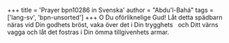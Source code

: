 +++
title = 'Prayer bpn10286 in Svenska'
author = "Abdu'l-Bahá"
tags = ['lang-sv', 'bpn-unsorted']
+++
O Du oförliknelige Gud! Låt detta spädbarn näras vid Din godhets bröst, vaka över det i Din trygghets   och Ditt värns vagga och låt det fostras i Din ömma tillgivenhets armar.
